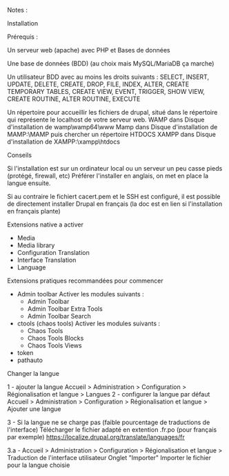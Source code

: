 Notes : 

Installation

Prérequis : 

Un serveur web (apache) avec PHP et Bases de données

Une base de données (BDD) (au choix mais MySQL/MariaDB ça marche)

Un utilisateur BDD avec au moins les droits suivants : 
SELECT, INSERT, UPDATE, DELETE, 
CREATE, DROP, FILE, INDEX, ALTER, 
CREATE TEMPORARY TABLES, CREATE VIEW, 
EVENT, TRIGGER, SHOW VIEW, CREATE ROUTINE, 
ALTER ROUTINE, EXECUTE

Un répertoire pour accueillir les fichiers de drupal, 
situé dans le répertoire qui représente le localhost de votre serveur web.
WAMP dans Disque d'installation de wamp\wamp64\www
Mamp dans Disque d'installation de MAMP:\MAMP puis chercher un répertoire HTDOCS
XAMPP dans Disque d'installation de XAMPP:\xampp\htdocs 

Conseils

Si l'installation est sur un ordinateur local ou un serveur un peu casse pieds (protégé, firewall, etc)
Préférer l'installer en anglais, on met en place la langue ensuite.

Si au contraire le fichiert cacert.pem et le SSH est configuré, 
il est possible de directement installer Drupal en français
(la doc est en lien si l'installation en français plante)

Extensions native a activer
- Media
- Media library
- Configuration Translation
- Interface Translation
- Language

Extensions pratiques recommandées pour commencer

- Admin toolbar
	Activer les modules suivants : 
	- Admin Toolbar
	- Admin Toolbar Extra Tools
	- Admin Toolbar Search
- ctools (chaos tools)
	Activer les modules suivants : 
	- Chaos Tools
	- Chaos Tools Blocks
	- Chaos Tools Views
- token
- pathauto

Changer la langue

1 - 	ajouter la langue
		Accueil > Administration > Configuration > Régionalisation et langue > Langues
2 - 	configurer la langue par défaut
		Accueil > Administration > Configuration > Régionalisation et langue > Ajouter une langue

3 - 	Si la langue ne se charge pas (faible pourcentage de traductions de l'interface)
		Télécharger le fichier adapté en extention .fr.po (pour français par exemple)
		https://localize.drupal.org/translate/languages/fr
	
3.a - 	Accueil > Administration > Configuration > Régionalisation et langue > Traduction de l'interface utilisateur
		Onglet "Importer"
		Importer le fichier pour la langue choisie

